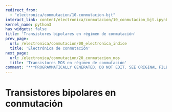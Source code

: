 ```yaml
---
redirect_from:
  - "electronica/conmutacion/10-conmutacion-bjt"
interact_link: content/electronica/conmutacion/10_conmutacion_bjt.ipynb
kernel_name: python3
has_widgets: false
title: 'Transistores bipolares en régimen de conmutación'
prev_page:
  url: /electronica/conmutacion/00_electronica_indice
  title: 'Electrónica de conmutación'
next_page:
  url: /electronica/conmutacion/20_conmutacion_mos
  title: 'Transistores MOS en régimen de conmutación'
comment: "***PROGRAMMATICALLY GENERATED, DO NOT EDIT. SEE ORIGINAL FILES IN /content***"
---
```



# **Transistores bipolares en conmutación**

